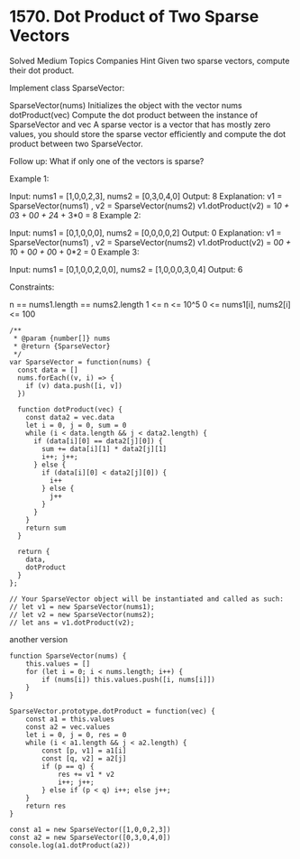 # 1570. Dot Product of Two Sparse Vectors

Solved
Medium
Topics
Companies
Hint
Given two sparse vectors, compute their dot product.

Implement class SparseVector:

SparseVector(nums) Initializes the object with the vector nums
dotProduct(vec) Compute the dot product between the instance of SparseVector and vec
A sparse vector is a vector that has mostly zero values, you should store the sparse vector efficiently and compute the dot product between two SparseVector.

Follow up: What if only one of the vectors is sparse?

Example 1:

Input: nums1 = [1,0,0,2,3], nums2 = [0,3,0,4,0]
Output: 8
Explanation: v1 = SparseVector(nums1) , v2 = SparseVector(nums2)
v1.dotProduct(v2) = 1*0 + 0*3 + 0*0 + 2*4 + 3\*0 = 8
Example 2:

Input: nums1 = [0,1,0,0,0], nums2 = [0,0,0,0,2]
Output: 0
Explanation: v1 = SparseVector(nums1) , v2 = SparseVector(nums2)
v1.dotProduct(v2) = 0*0 + 1*0 + 0*0 + 0*0 + 0\*2 = 0
Example 3:

Input: nums1 = [0,1,0,0,2,0,0], nums2 = [1,0,0,0,3,0,4]
Output: 6

Constraints:

n == nums1.length == nums2.length
1 <= n <= 10^5
0 <= nums1[i], nums2[i] <= 100

```
/**
 * @param {number[]} nums
 * @return {SparseVector}
 */
var SparseVector = function(nums) {
  const data = []
  nums.forEach((v, i) => {
    if (v) data.push([i, v])
  })

  function dotProduct(vec) {
    const data2 = vec.data
    let i = 0, j = 0, sum = 0
    while (i < data.length && j < data2.length) {
      if (data[i][0] == data2[j][0]) {
        sum += data[i][1] * data2[j][1]
        i++; j++;
      } else {
        if (data[i][0] < data2[j][0]) {
          i++
        } else {
          j++
        }
      }
    }
    return sum
  }

  return {
    data,
    dotProduct
  }
};

// Your SparseVector object will be instantiated and called as such:
// let v1 = new SparseVector(nums1);
// let v2 = new SparseVector(nums2);
// let ans = v1.dotProduct(v2);
```

another version

```
function SparseVector(nums) {
	this.values = []
	for (let i = 0; i < nums.length; i++) {
		if (nums[i]) this.values.push([i, nums[i]])
	}
}

SparseVector.prototype.dotProduct = function(vec) {
	const a1 = this.values
	const a2 = vec.values
	let i = 0, j = 0, res = 0
	while (i < a1.length && j < a2.length) {
		const [p, v1] = a1[i]
		const [q, v2] = a2[j]
		if (p == q) {
			res += v1 * v2
			i++; j++;
		} else if (p < q) i++; else j++;
	}
	return res
}

const a1 = new SparseVector([1,0,0,2,3])
const a2 = new SparseVector([0,3,0,4,0])
console.log(a1.dotProduct(a2))


```
